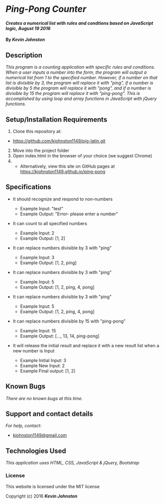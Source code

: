 # _Ping-Pong Counter_

#### _Creates a numerical list with rules and condtions based on JavaScript logic, August 19 2016_

#### By _**Kevin Johnston**_

## Description

_This program is a counting application with specific rules and conditions.  When a user inputs a number into the form, the program will output a numerical list from 1 to the specified number.  However, if a number on that list is divisible by 3, the program will replace it with "ping",  if a number is divisible by 5 the program will replace it with "pong", and if a number is divisible by 15 the program will replace it with "ping-pong".  This is accomplished by using loop and array functions in JavaScript with jQuery functions._

## Setup/Installation Requirements

1. Clone this repository at:
  * https://github.com/kjohnston1149/pig-latin.git
2. Move into the project folder
3. Open index.html in the browser of your choice (we suggest Chrome)
4. * Alternatively, view this site on GitHub pages at https://kjohnston1149.github.io/ping-pong

## Specifications

* It should recognize and respond to non-numbers
  * Example Input: "test"
  * Example Output: "Error- please enter a number"

* It can count to all specified numbers
  * Example Input: 2
  * Example Output: [1, 2]

* It can replace numbers divisible by 3 with "ping"
  * Example Input: 3
  * Example Output: [1, 2, ping]

* It can replace numbers divisible by 3 with "ping"
  * Example Input: 5
  * Example Output: [1, 2, ping, 4, pong]

* It can replace numbers divisible by 3 with "ping"
  * Example Input: 5
  * Example Output: [1, 2, ping, 4, pong]

* It can replace numbers divisible by 15 with "ping-pong"
  * Example Input: 15
  * Example Output: [..., 13, 14, ping-pong]

* It will release the initial result and replace it with a new result list when a new number is Input
  * Example Initial Input: 3
  * Example New Input: 2
  * Example Final output: [1, 2]


## Known Bugs

_There are no known bugs at this time._

## Support and contact details

_For help, contact:_
* [kjohnston1149@gmail.com](mailto:kjohnston1149@gmail.com)

## Technologies Used

_This application uses HTML, CSS, JavaScript & jQuery, Bootstrap_

### License

This website is licensed under the MIT license

Copyright (c) 2016 **_Kevin Johnston_**
